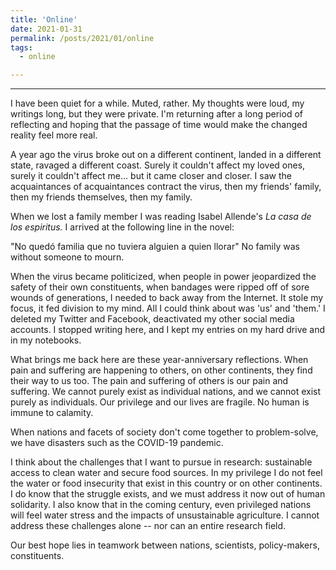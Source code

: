 ```yaml
---
title: 'Online'
date: 2021-01-31
permalink: /posts/2021/01/online
tags:
  - online

---
```

------


I have been quiet for a while. Muted, rather. My thoughts were loud, my writings long, but they were private. I'm returning after a long period of reflecting and hoping that the passage of time would make the changed reality feel more real.  

A year ago the virus broke out on a different continent, landed in a different state, ravaged a different coast. Surely it couldn't affect my loved ones, surely it couldn't affect me... but it came closer and closer. I saw the acquaintances of acquaintances contract the virus, 
then my friends' family, then my friends themselves, then my family. 

When we lost a family member I was reading Isabel Allende's *La casa de los espiritus.* I arrived at the following line in the novel:

"No quedó familia que no tuviera alguien a quien llorar"
No family was without someone to mourn.

When the virus became politicized, when people in power jeopardized the safety of their own constituents, when bandages were ripped off of sore wounds of
generations, I needed to back away from the Internet. It stole my focus, it fed division to my mind. All I could think about was 'us' and 'them.' I deleted my Twitter and Facebook, deactivated my other social media accounts. I stopped writing here, and I kept my entries on my hard drive and in my notebooks. 

What brings me back here are these year-anniversary reflections. When pain and suffering are happening to others, on other continents, they find their way to us too.
The pain and suffering of others is our pain and suffering. We cannot purely exist as individual nations, and we cannot exist purely as individuals. Our privilege and our lives are fragile. No human is immune to calamity. 

When nations and facets of society don't come together to problem-solve, we have disasters such as the COVID-19 pandemic.  

I think about the challenges that I want to pursue in research: sustainable access to clean water and secure food sources. In my privilege I do not 
feel the water or food insecurity that exist in this country or on other continents. I do know that the struggle exists, and we must address it now out of human solidarity. I also know that in the coming century, even privileged nations will feel water stress and the impacts of unsustainable agriculture. I cannot address these challenges alone -- nor can an entire research field. 

Our best hope lies in teamwork between nations, scientists, policy-makers, constituents. 





 

